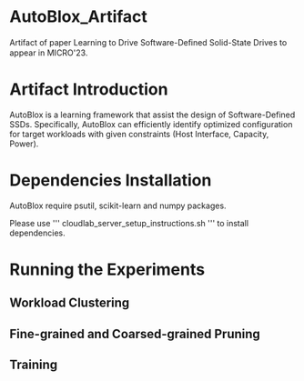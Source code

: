 # AutoBlox_Artifact

Artifact of paper Learning to Drive Software-Deﬁned Solid-State Drives to appear in MICRO'23.

# Artifact Introduction

AutoBlox is a learning framework that assist the design of Software-Defined SSDs. Specifically, AutoBlox can efficiently identify optimized configuration for target workloads with given constraints (Host Interface, Capacity, Power).

# Dependencies Installation 

AutoBlox require psutil, scikit-learn and numpy packages. 

Please use
'''
cloudlab_server_setup_instructions.sh
'''
to install dependencies.

# Running the Experiments

## Workload Clustering

## Fine-grained and Coarsed-grained Pruning

## Training

